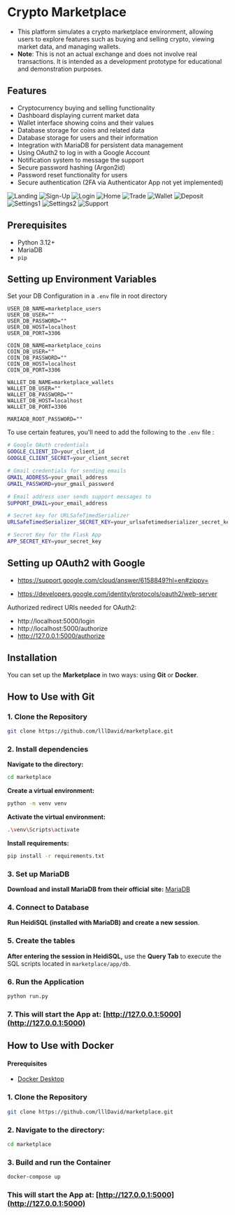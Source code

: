 # Crypto Marketplace

- This platform simulates a crypto marketplace environment, allowing users to explore features such as buying and selling crypto, viewing market data, and managing wallets. 
- **Note**: This is not an actual exchange and does not involve real transactions. It is intended as a development prototype for educational and demonstration purposes.

## Features
- Cryptocurrency buying and selling functionality
- Dashboard displaying current market data
- Wallet interface showing coins and their values
- Database storage for coins and related data
- Database storage for users and their information
- Integration with MariaDB for persistent data management
- Using OAuth2 to log in with a Google Account
- Notification system to message the support
- Secure password hashing (Argon2id) 
- Password reset functionality for users
- Secure authentication (2FA via Authenticator App not yet implemented) 

![Landing](images/landing.png)
![Sign-Up](images/signup.png)
![Login](images/login.png)
![Home](images/home.png)
![Trade](images/trade.png)
![Wallet](images/wallet.png)
![Deposit](images/deposit.png)
![Settings1](images/settings.png)
![Settings2](images/settings2.png)
![Support](images/support.png)



## Prerequisites
- Python 3.12+
- MariaDB
- `pip`

## Setting up Environment Variables
Set your DB Configuration in a `.env` file in root directory

```env
USER_DB_NAME=marketplace_users
USER_DB_USER=""
USER_DB_PASSWORD=""
USER_DB_HOST=localhost
USER_DB_PORT=3306

COIN_DB_NAME=marketplace_coins
COIN_DB_USER=""
COIN_DB_PASSWORD=""
COIN_DB_HOST=localhost
COIN_DB_PORT=3306

WALLET_DB_NAME=marketplace_wallets
WALLET_DB_USER=""
WALLET_DB_PASSWORD=""
WALLET_DB_HOST=localhost
WALLET_DB_PORT=3306

MARIADB_ROOT_PASSWORD=""
```
To use certain features, you'll need to add the following to the `.env` file : 

```bash
# Google OAuth credentials
GOOGLE_CLIENT_ID=your_client_id
GOOGLE_CLIENT_SECRET=your_client_secret

# Gmail credentials for sending emails
GMAIL_ADDRESS=your_gmail_address
GMAIL_PASSWORD=your_gmail_password

# Email address user sends support messages to
SUPPORT_EMAIL=your_email_address

# Secret key for URLSafeTimedSerializer
URLSafeTimedSerializer_SECRET_KEY=your_urlsafetimedserializer_secret_key

# Secret Key for the Flask App
APP_SECRET_KEY=your_secret_key

```

## Setting up OAuth2 with Google

- https://support.google.com/cloud/answer/6158849?hl=en#zippy=

- https://developers.google.com/identity/protocols/oauth2/web-server

Authorized redirect URIs needed for OAuth2:

- http://localhost:5000/login
- http://localhost:5000/authorize
- http://127.0.0.1:5000/authorize


## Installation

You can set up the **Marketplace** in two ways: using **Git** or **Docker**.

## How to Use with Git

### 1. Clone the Repository

```bash
git clone https://github.com/lllDavid/marketplace.git
```

### 2. Install dependencies

**Navigate to the directory:**
```bash
cd marketplace
```

**Create a virtual environment:**
```bash
python -m venv venv
```


**Activate the virtual environment:**
```bash
.\venv\Scripts\activate
```


**Install requirements:**
```bash
pip install -r requirements.txt
```


### 3. Set up MariaDB

**Download and install MariaDB from their official site:**
    [MariaDB](https://mariadb.com/downloads/)


### 4. Connect to Database

**Run HeidiSQL (installed with MariaDB) and create a new session**.

### 5. Create the tables

**After entering the session in HeidiSQL,** use the **Query Tab** to execute the SQL scripts located in `marketplace/app/db`.

### 6. Run the Application

```bash
python run.py
```

### 7. This will start the App at: [http://127.0.0.1:5000](http://127.0.0.1:5000)

## How to Use with Docker

#### Prerequisites
- [Docker Desktop](https://www.docker.com/products/docker-desktop/)

### 1. Clone the Repository

```bash
git clone https://github.com/lllDavid/marketplace.git
```
### 2. **Navigate to the directory:**
```bash
cd marketplace
```
### 3. Build and run the Container

```bash
docker-compose up 
```
### This will start the App at: [http://127.0.0.1:5000](http://127.0.0.1:5000)